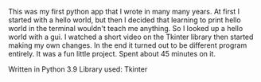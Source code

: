 This was my first python app that I wrote in many many years.
At first I started with a hello world, but then I decided that
learning to print hello world in the terminal wouldn't teach
me anything. So I looked up a hello world with a gui. I watched
a short video on the Tkinter library then started making my own
changes. In the end it turned out to be different program entirely.
It was a fun little project. Spent about 45 minutes on it.

Written in Python 3.9
Library used: Tkinter
